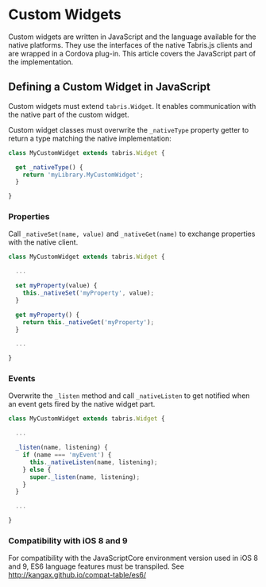 # Custom Widgets

Custom widgets are written in JavaScript and the language available for the native platforms. They use the interfaces of the native Tabris.js clients and are wrapped in a Cordova plug-in. This article covers the JavaScript part of the implementation.

## Defining a Custom Widget in JavaScript

Custom widgets must extend `tabris.Widget`. It enables communication with the native part of the custom widget.

Custom widget classes must overwrite the `_nativeType` property getter to return a type matching the native implementation:

```js
class MyCustomWidget extends tabris.Widget {

  get _nativeType() {
    return 'myLibrary.MyCustomWidget';
  }

}
```

### Properties

Call `_nativeSet(name, value)` and `_nativeGet(name)` to exchange properties with the native client.

```js
class MyCustomWidget extends tabris.Widget {

  ...

  set myProperty(value) {
    this._nativeSet('myProperty', value);
  }

  get myProperty() {
    return this._nativeGet('myProperty');
  }

  ...

}
```

### Events

Overwrite the `_listen` method and call `_nativeListen` to get notified when an event gets fired by the native widget part.

```js
class MyCustomWidget extends tabris.Widget {

  ...

  _listen(name, listening) {
    if (name === 'myEvent') {
      this._nativeListen(name, listening);
    } else {
      super._listen(name, listening);
    }
  }

  ...

}
```

### Compatibility with iOS 8 and 9

For compatibility with the JavaScriptCore environment version used in iOS 8 and 9, ES6 language features must be transpiled. See http://kangax.github.io/compat-table/es6/
